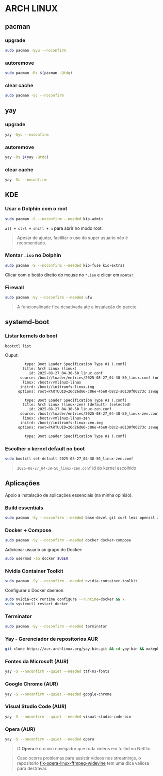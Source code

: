 # ARCH LINUX

## pacman

### upgrade
```sh
sudo pacman -Syu --noconfirm
```

### autoremove
```sh
sudo pacman -Rs $(pacman -Qtdq) 
```

### clear cache
```sh
sudo pacman -Sc --noconfirm
```

## yay

### upgrade
```sh
yay -Syu --noconfirm
```

### autoremove
```sh
yay -Rs $(yay -Qtdq) 
```

### clear cache
```sh
yay -Sc --noconfirm
```

## KDE

### Usar o Dolphin com o root
```sh
sudo pacman -S --noconfirm --needed kio-admin 
```
`alt + ctrl + shift + a` para abrir no modo root.
> Apesar de ajudar, facilitar o uso do super usuario não é recomendado.

### Montar `.iso` no Dolphin
```sh
sudo pacman -S --noconfirm --needed kio-fuse kio-extras
```
Clicar com o botão direito do mouse no `*.iso` e clicar em `montar`.

### Firewall
```sh
sudo pacman -Sy --noconfirm --needed ufw 
```
> A funcionalidade fica desativada até a instalação do pacote. 

## systemd-boot

### Listar kernels do boot
```sh
bootctl list 
```
Ouput:
```txt
         type: Boot Loader Specification Type #1 (.conf)
        title: Arch Linux (linux)
           id: 2025-08-27_04-38-50_linux.conf
       source: /boot//loader/entries/2025-08-27_04-38-50_linux.conf (on the EFI>
        linux: /boot//vmlinuz-linux
       initrd: /boot//initramfs-linux.img
      options: root=PARTUUID=26d26d66-c86e-4be0-b8c2-a0130f00273c zswap.enabled>

         type: Boot Loader Specification Type #1 (.conf)
        title: Arch Linux (linux-zen) (default) (selected)
           id: 2025-08-27_04-38-50_linux-zen.conf
       source: /boot//loader/entries/2025-08-27_04-38-50_linux-zen.conf (on the>
        linux: /boot//vmlinuz-linux-zen
       initrd: /boot//initramfs-linux-zen.img
      options: root=PARTUUID=26d26d66-c86e-4be0-b8c2-a0130f00273c zswap.enabled>

         type: Boot Loader Specification Type #1 (.conf)
```

### Escolher o kernel default no boot
```sh
sudo bootctl set-default 2025-08-27_04-38-50_linux-zen.conf
```
> `2025-08-27_04-38-50_linux-zen.conf` id do kernel escolhido

## Aplicações
Apoio a instalação de aplicações essenciais (na minha opinião).

### Build essentials
```sh
sudo pacman -Sy --noconfirm --needed base-devel git curl less openssl zlib xz tk zstd
```

### Docker + Compose
```sh
sudo pacman -Sy --noconfirm --needed docker docker-compose
```
Adicionar usuario ao grupo do Docker:
```sh
sudo usermod -aG docker $USER
```

### Nvidia Container Toolkit
```sh
sudo pacman -Sy --noconfirm --needed nvidia-container-toolkit
```
Configurar o Docker daemon:
```sh
sudo nvidia-ctk runtime configure --runtime=docker && \
sudo systemctl restart docker
```

### Terminator
```sh
sudo pacman -Sy --noconfirm --needed terminator
```

### Yay - Gerenciador de repositorios AUR
```sh
git clone https://aur.archlinux.org/yay-bin.git && cd yay-bin && makepkg -si
```

### Fontes da Microsoft (AUR)
```sh
yay -S --noconfirm --quiet --needed ttf-ms-fonts
```

### Google Chrome (AUR)
```sh
yay -S --noconfirm --quiet --needed google-chrome
```

### Visual Studio Code (AUR)
```sh
yay -S --noconfirm --quiet --needed visual-studio-code-bin
```

### Opera (AUR)
```sh
yay -S --noconfirm --quiet --needed opera
```
> O **Opera** é o unico navegador que roda videos em fullhd no Netflix.  

> Caso ocorra problemas para assistir videos nos streamings, o repositorio [fix-opera-linux-ffmpeg-widevine](https://github.com/Ld-Hagen/fix-opera-linux-ffmpeg-widevine) tem uma dica valiosa para destravar.
